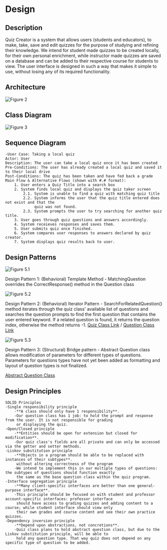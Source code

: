 # Design

## Description
Quiz Creator is a system that allows users (students and educators), to make, take, save and edit
quizzes for the purpose of studying and refining their knowledge. We intend for student made quizzes
to be created locally, for their own personal enrichment, while instructor made quizzes are saved on a database
and can be added to their respective course for students to view. The user interface is designed
in such a way that makes it simple to use, without losing any of its required functionality. 

## Architecture

![Figure 2](https://github.com/brandonbjs/Quiz-Creator/blob/master/UMLpackagediagram.png)

## Class Diagram

![Figure 3](https://github.com/brandonbjs/Quiz-Creator/blob/master/RefinedClassDiagram.png)

## Sequence Diagram

	-User Case: Taking a local quiz
	Actor: User
	Description: The user can take a local quiz once it has been created
	Pre-Conditions: The user has already created a local quiz and saved it to their local drive
	Post-Conditions: The quiz has been taken and have fed back a grade
	Main Flow & Alternative Flows (shown with #.# format):
		1. User enters a Quiz Title into a search box
		2. System finds local quiz and displays the quiz taker screen
			2.1. System is unable to find a quiz with matching quiz title
			2.2. System informs the user that the quiz title entered does not exist and that the
				 quiz was not found.
			2.3. System prompts the user to try searching for another quiz title.
		3. User goes through quiz questions and answers accordingly.
		4. System receieves responses and saves them.
		5. User submits quiz once finished.
		6. System compares user responses to answers declared by quiz creator.
		7. System displays quiz results back to user.

## Design Patterns 

![Figure 5.1](https://github.com/brandonbjs/Quiz-Creator/blob/master/Figure5.1.png)

Design Pattern 1: (Behavioral) Template Method - MatchingQuestion overrides the CorrectResponse() method in the Question class

![Figure 5.2](https://github.com/brandonbjs/Quiz-Creator/blob/master/DesignPattern5.2.PNG)

Design Pattern 2: (Behavioral) Iterator Pattern - SearchForRelatedQuestion() method iterates through the quiz class' available
list of questions and searches the question prompts to find the first question that contains the user entered keyword. If a related
question is found, it returns the question index, otherwise the method returns -1.
[Quiz Class Link](https://github.com/brandonbjs/Quiz-Creator/blob/master/Quiz-Creator/Quiz.cs)
 / [Question Class Link](https://github.com/brandonbjs/Quiz-Creator/blob/master/Quiz-Creator/Question.cs)
 
![Figure 5.3](https://github.com/brandonbjs/Quiz-Creator/blob/master/Figure5.3.png)
 
Design Pattern 3: (Structural) Bridge pattern - Abstract Question class allows modification of parameters for different types of questions.
Parameters for questions types have not yet been added as formatting and layout of question types is not finalized.


[Abstract Question Class](https://github.com/brandonbjs/Quiz-Creator/blob/abstractquestionclass/Quiz-Creator/Question.cs)

## Design Principles
	SOLID Principles
	-Single responsibility principle
		-**A class should only have 1 responsibility**.
		-Our question class has 1 job: to hold the prompt and response from the user. It is not responsible for grading 
		 or displaying the quiz.
	-Open/Closed principle
		-**Entities should be open for extension but closed for modification**.
		-Our quiz class's fields are all private and can only be accessed via the getter and setter methods. 
	-Liskov substitution principle
		-**Objects in a program should be able to be replaced with instances of their subtypes**.
		 without altering correctness of the program
		-We intend to implement this in our multiple types of questions: the subtypes of questions should function exactly
		 the same as the base question class within the quiz program. 
	-Interface segregation principle
		-**Many client-specific interfaces are better than one general-purpose interface**.
		-This principle should be focused on with student and professor account-specific interfaces: professor interface 
		 should have access to grading quizzes and adding content to a course; while student interface should view only 
		 their own grades and course content and see their own practice quizzes.
	-Dependency inversion principle
		-**Depend upon abstractions, not concretions**.
		-Quiz class plans to hold abstract question class, but due to the Liskov substitution principle, will be able to 
		 hold any question type. That way quiz does not depend on any specific type of question to be added.
